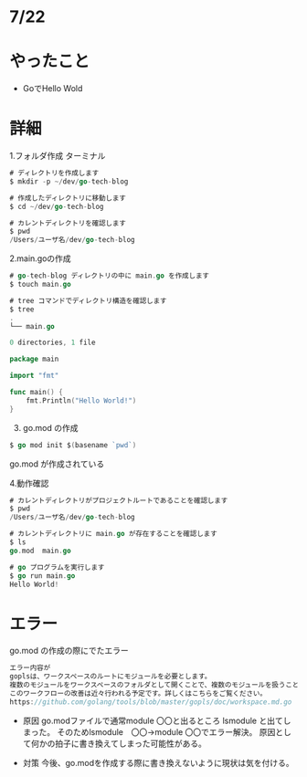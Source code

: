 # 7/22 

# やったこと
- GoでHello Wold

# 詳細
1.フォルダ作成
ターミナル
```go
# ディレクトリを作成します
$ mkdir -p ~/dev/go-tech-blog

# 作成したディレクトリに移動します
$ cd ~/dev/go-tech-blog

# カレントディレクトリを確認します
$ pwd
/Users/ユーザ名/dev/go-tech-blog
```

2.main.goの作成
```go
# go-tech-blog ディレクトリの中に main.go を作成します
$ touch main.go

# tree コマンドでディレクトリ構造を確認します
$ tree
.
└── main.go

0 directories, 1 file
```
```go
package main

import "fmt"

func main() {
	fmt.Println("Hello World!")
}
```

3. go.mod の作成
```go
$ go mod init $(basename `pwd`)
```
go.mod が作成されている

4.動作確認
```go
# カレントディレクトリがプロジェクトルートであることを確認します
$ pwd
/Users/ユーザ名/dev/go-tech-blog

# カレントディレクトリに main.go が存在することを確認します
$ ls
go.mod  main.go

# go プログラムを実行します
$ go run main.go
Hello World!
```


# エラー
go.mod の作成の際にでたエラー
```go
エラー内容が
goplsは、ワークスペースのルートにモジュールを必要とします。
複数のモジュールをワークスペースのフォルダとして開くことで、複数のモジュールを扱うことができます。
このワークフローの改善は近々行われる予定です。詳しくはこちらをご覧ください。
https://github.com/golang/tools/blob/master/gopls/doc/workspace.md.go リスト
```
- 原因
go.modファイルで通常module 〇〇と出るところ
lsmodule と出てしまった。
そのためlsmodule　〇〇→module 〇〇でエラー解決。
原因として何かの拍子に書き換えてしまった可能性がある。

- 対策
今後、go.modを作成する際に書き換えないように現状は気を付ける。

